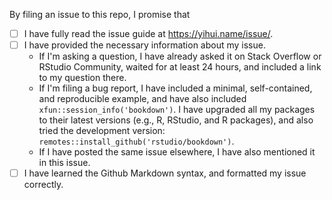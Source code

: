 By filing an issue to this repo, I promise that

- [ ] I have fully read the issue guide at https://yihui.name/issue/.
- [ ] I have provided the necessary information about my issue.
    - If I'm asking a question, I have already asked it on Stack Overflow or RStudio Community, waited for at least 24 hours, and included a link to my question there.
    - If I'm filing a bug report, I have included a minimal, self-contained, and reproducible example, and have also included `xfun::session_info('bookdown')`. I have upgraded all my packages to their latest versions (e.g., R, RStudio, and R packages), and also tried the development version: `remotes::install_github('rstudio/bookdown')`.
    - If I have posted the same issue elsewhere, I have also mentioned it in this issue.
- [ ] I have learned the Github Markdown syntax, and formatted my issue correctly.

<!--
Please keep the above portion in your issue. Your issue will be closed if any of the above boxes is not checked. In certain (rare) cases, you may be exempted if you give a brief explanation (e.g., you are only making a suggestion for improvement). Thanks!
-->
